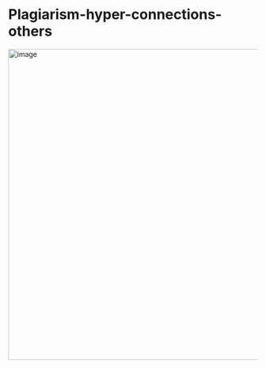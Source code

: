 # Plagiarism-hyper-connections-others


<img width="802" height="630" alt="image" src="https://github.com/user-attachments/assets/898a208f-edc5-43d3-b660-ada5a8984cb0" />

